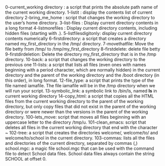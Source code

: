 0-current_working directory : a script that prints the absolute path name of the current working directory.
1-listit : display the contents list of current directory
2-bring_me_home :  script that changes the working directory to the user’s home directory.
3-list-files : Display current directory contents in a long format
4-listmorefiles : Display current directory contents, including hidden files (starting with .).
5-listfilesdigitonly: display current directory contents numerically
 6-firstdirectory: a script that creates a directory named my_first_directory in the /tmp/ directory.
 7-movethatfile: Move the file betty from /tmp/ to /tmp/my_first_directory
 8-firstdelete: delete file betty
 9-firstdirdeletion: Delete the directory my_first_directory that is in the /tmp directory.
 10-back: a script that changes the working directory to the previous one
 11-lists: a script that lists all files (even ones with names beginning with a period character, which are normally hidden) in the current directory and the parent of the working directory and the /boot directory (in this order), in long format.
 12-file_type: a script that prints the type of the file named iamafile. The file iamafile will be in the /tmp directory when we will run your script.
 13-symbolic_link:  a symbolic link to /bin/ls, named __ls__ in current working directory
 14-copy_html: a script that copies all the HTML files from the current working directory to the parent of the working directory, but only copy files that did not exist in the parent of the working directory or were newer than the versions in the parent of the working directory.
 100-lets_move: script that moves all files beginning with an uppercase letter to the directory /tmp/u.
 101-clean_emacs: script that deletes all files in the current working directory that end with the character ~
 102-tree: a script that creates the directories welcome/, welcome/to/ and welcome/to/school in the current directory.
 103-commas: lists all the files and directories of the current directory, separated by commas (,)
 school.mgc: a magic file school.mgc that can be used with the command file to detect School data files. School data files always contain the string SCHOOL at offset 0.